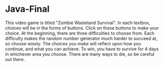 # Java-Final

This video game is titled "Zombie Wasteland Survival". In each textbox, choices will be in the forms of buttons. Click on these buttons to make your choice. At the beginning, there are three difficulties to choose from. Each difficulty makes the random number generator much harder to succeed at, so choose wisely. The choices you make will reflect upon how you continue, and what you can achieve. To win, you have to survive for 4 days in whichever area you choose. There are many ways to die, so be careful out there.
